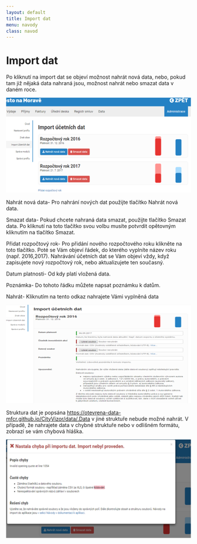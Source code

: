 ```yaml
---
layout: default
title: Import dat
menu: navody
class: navod
---
```


# Import dat

Po kliknutí na import dat se objeví možnost nahrát nová data, nebo, pokud tam již nějaká data nahraná jsou, možnost nahrát nebo smazat data v daném roce.

![Import_1](Import_1.png)

Nahrát nová data- Pro nahrání nových dat použijte tlačítko Nahrát nová data. 

Smazat data- Pokud chcete nahraná data smazat, použijte tlačítko Smazat data. Po kliknutí na toto tlačítko svou volbu musíte potvrdit opětovným kliknutím na tlačítko Smazat. 

Přidat rozpočtový rok- Pro přidání nového rozpočtového roku klikněte na toto tlačítko. Poté se Vám objeví řádek, do kterého vyplníte název roku (např. 2016,2017). Nahrávání účetních dat se Vám objeví vždy, když zapisujete nový rozpočtový rok, nebo aktualizujete ten současný. 

Datum platnosti- Od kdy platí vložená data. 

Poznámka- Do tohoto řádku můžete napsat poznámku k datům. 

Nahrát- Kliknutím na tento odkaz nahrajete Vámi vyplněná data

![Import_2](Import_2.png)

Struktura dat je popsána https://otevrena-data-mfcr.github.io/CityVizor/data/.Data v jiné struktuře nebude možné nahrát. V případě, že nahrajete data v chybné struktuře nebo v odlišném formátu, zobrazí se vám chybová hláška. 

![Import_3](Import_3.png)
